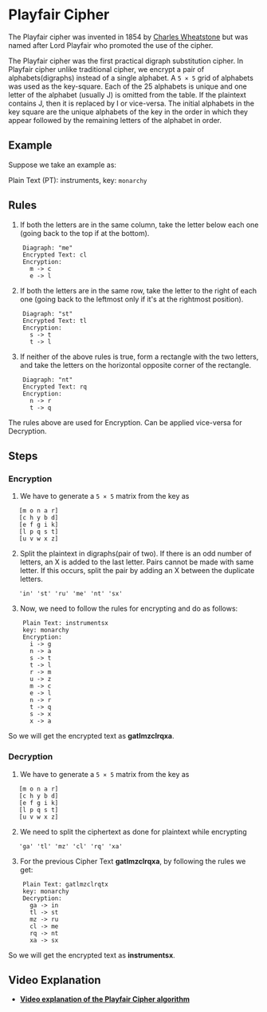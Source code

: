 # Playfair Cipher

The Playfair cipher was invented in 1854 by [Charles Wheatstone](https://en.wikipedia.org/wiki/Charles_Wheatstone) but was named after Lord Playfair who promoted the use of the cipher.

The Playfair cipher was the first practical digraph substitution cipher. In Playfair cipher unlike traditional cipher, we encrypt a pair of alphabets(digraphs) instead of a single alphabet. A `5 × 5` grid of alphabets was used as the key-square. Each of the 25 alphabets is unique and one letter of the alphabet (usually J) is omitted from the table. If the plaintext contains J, then it is replaced by I or vice-versa. The initial alphabets in the key square are the unique alphabets of the key in the order in which they appear followed by the remaining letters of the alphabet in order.

## Example

Suppose we take an example as:

Plain Text (PT): instruments, key: `monarchy`

## Rules

1. If both the letters are in the same column, take the letter below each one (going back to the top if at the bottom).

```
    Diagraph: "me"
    Encrypted Text: cl
    Encryption: 
      m -> c
      e -> l
```

2. If both the letters are in the same row, take the letter to the right of each one (going back to the leftmost only if it's at the rightmost position).

```
    Diagraph: "st"
    Encrypted Text: tl
    Encryption: 
      s -> t
      t -> l
```

3. If neither of the above rules is true, form a rectangle with the two letters, and take the letters on the horizontal opposite corner of the rectangle.

```
    Diagraph: "nt"
    Encrypted Text: rq
    Encryption: 
      n -> r
      t -> q
```

The rules above are used for Encryption. Can be applied vice-versa for Decryption.

## Steps

### Encryption

1. We have to generate a `5 × 5` matrix from the key as

 ```
    [m o n a r]
    [c h y b d]
    [e f g i k]
    [l p q s t]
    [u v w x z]
```

2. Split the plaintext in digraphs(pair of two). If there is an odd number of letters, an X is added to the last letter. Pairs cannot be made with same letter. If this occurs, split the pair by adding an X between the duplicate letters.

``` 
   'in' 'st' 'ru' 'me' 'nt' 'sx'
```

3. Now, we need to follow the rules for encrypting and do as follows:

```
    Plain Text: instrumentsx
    key: monarchy
    Encryption: 
      i -> g
      n -> a
      s -> t
      t -> l
      r -> m
      u -> z
      m -> c
      e -> l
      n -> r
      t -> q
      s -> x
      x -> a
```
So we will get the encrypted text as **gatlmzclrqxa**.

### Decryption

1. We have to generate a `5 × 5` matrix from the key as

 ```
    [m o n a r]
    [c h y b d]
    [e f g i k]
    [l p q s t]
    [u v w x z]
```

2. We need to split the ciphertext as done for plaintext while encrypting
 ```
    'ga' 'tl' 'mz' 'cl' 'rq' 'xa'
 ```
 
3. For the previous Cipher Text **gatlmzclrqxa**, by following the rules we get:

```
    Plain Text: gatlmzclrqtx
    key: monarchy
    Decryption:
      ga -> in
      tl -> st
      mz -> ru
      cl -> me
      rq -> nt
      xa -> sx
```
So we will get the encrypted text as **instrumentsx**.

## Video Explanation

- [**Video explanation of the Playfair Cipher algorithm**](https://www.youtube.com/watch?v=UURjVI5cw4g)
